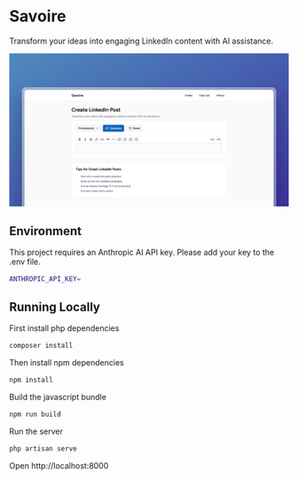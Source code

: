 # Savoire

Transform your ideas into engaging LinkedIn content with AI assistance.

![demo-savoire.png](demo-savoire.png)

## Environment

This project requires an Anthropic AI API key. Please add your key to the .env file.

```bash
ANTHROPIC_API_KEY=
```

## Running Locally

First install php dependencies
```bash
composer install
```

Then install npm dependencies
```bash
npm install
```

Build the javascript bundle
```bash
npm run build
```

Run the server
```bash
php artisan serve
```

Open http://localhost:8000